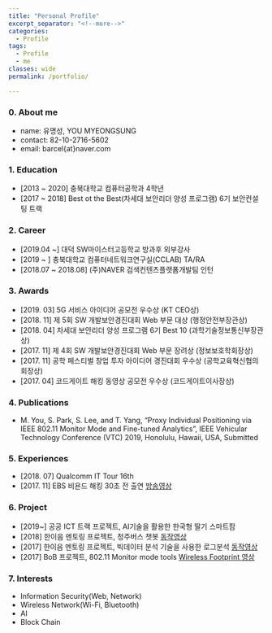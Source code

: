 ```yaml
---
title: "Personal Profile"
excerpt_separator: "<!--more-->"
categories:
  - Profile
tags:
  - Profile
  - me
classes: wide
permalink: /portfolio/

---
```

### 0. About me
  - name: 유명성, YOU MYEONGSUNG
  - contact: 82-10-2716-5602
  - email: barcel{at}naver.com

### 1. Education
  - [2013 ~ 2020] 충북대학교 컴퓨터공학과 4학년
  - [2017 ~ 2018] Best ot the Best(차세대 보안리더 양성 프로그램) 6기 보안컨설팅 트랙

### 2. Career
  - [2019.04 ~] 대덕 SW마이스터고등학교 방과후 외부강사
  - [2019 ~ ] 충북대학교 컴퓨터네트워크연구실(CCLAB) TA/RA
  - [2018.07 ~ 2018.08] (주)NAVER 검색컨텐츠플랫폼개발팀 인턴

### 3. Awards
  - [2019. 03] 5G 서비스 아이디어 공모전 우수상 (KT CEO상)
  - [2018. 11] 제 5회 SW 개발보안경진대회 Web 부문 대상 (행정안전부장관상)
  - [2018. 04] 차세대 보안리더 양성 프로그램 6기 Best 10 (과학기술정보통신부장관상)
  - [2017. 11] 제 4회 SW 개발보안경진대회 Web 부문 장려상 (정보보호학회장상)
  - [2017. 11] 공학 페스티벌 창업 투자 아이디어 경진대회 우수상 (공학교육혁신협의회장상)
  - [2017. 04] 코드게이트 해킹 동영상 공모전 우수상 (코드게이트이사장상)

### 4. Publications
  - M. You, S. Park, S. Lee, and T. Yang, “Proxy Individual Positioning via IEEE 802.11 Monitor Mode and Fine-tuned Analytics”, IEEE Vehicular Technology Conference (VTC) 2019, Honolulu, Hawaii, USA, Submitted

### 5. Experiences
  - [2018. 07] Qualcomm IT Tour 16th
  - [2017. 11] EBS 비욘드 해킹 30초 전 출연 [방송영상](https://youtu.be/6EH6bZhaUiU?t=1499)

### 6. Project
  - [2019~] 공공 ICT 트랙 프로젝트, AI기술을 활용한 한국형 딸기 스마트팜
  - [2018] 한이음 멘토링 프로젝트, 청주버스 챗봇 [동작영상](https://www.youtube.com/watch?v=Aj3q7wahONU)
  - [2017] 한이음 멘토링 프로젝트, 빅데이터 분석 기술을 사용한 로그분석 [동작영상](https://www.youtube.com/watch?v=zdMtmL-eGdA)
  - [2017] BoB 프로젝트, 802.11 Monitor mode tools [Wireless Footprint 영상](https://www.youtube.com/watch?v=RZrJAW5xc8o)

### 7. Interests
  - Information Security(Web, Network)
  - Wireless Network(Wi-Fi, Bluetooth)
  - AI
  - Block Chain
